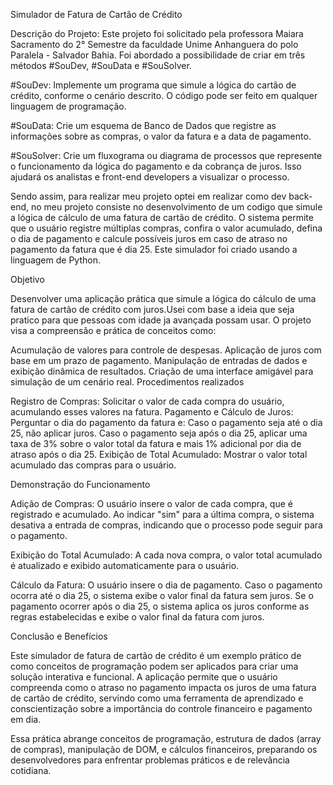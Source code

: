 Simulador de Fatura de Cartão de Crédito

Descrição do Projeto: Este projeto foi solicitado pela professora Maiara Sacramento do 2° Semestre da faculdade Unime Anhanguera do polo Paralela - Salvador Bahia. Foi abordado a possibilidade de criar em três métodos #SouDev, #SouData e #SouSolver.

#SouDev: Implemente um programa que simule a lógica do cartão de crédito, conforme o cenário descrito. O código pode ser feito em qualquer linguagem de programação.

#SouData: Crie um esquema de Banco de Dados que registre as informações sobre as compras, o valor da fatura e a data de pagamento.

#SouSolver: Crie um fluxograma ou diagrama de processos que represente o funcionamento da lógica do pagamento e da cobrança de juros. Isso ajudará os analistas e front-end developers a visualizar o processo.

Sendo assim, para realizar meu projeto optei em realizar como dev back-end, no meu projeto consiste no desenvolvimento de um codigo que simule a lógica de cálculo de uma fatura de cartão de crédito. O sistema permite que o usuário registre múltiplas compras, confira o valor acumulado, defina o dia de pagamento e calcule possíveis juros em caso de atraso no pagamento da fatura que é dia 25. Este simulador foi criado usando a linguagem de Python.

Objetivo

Desenvolver uma aplicação prática que simule a lógica do cálculo de uma fatura de cartão de crédito com juros.Usei com base a ideia que seja pratico para que pessoas com idade ja avançada possam usar. O projeto visa a compreensão e prática de conceitos como:

Acumulação de valores para controle de despesas.
Aplicação de juros com base em um prazo de pagamento.
Manipulação de entradas de dados e exibição dinâmica de resultados.
Criação de uma interface amigável para simulação de um cenário real.
Procedimentos realizados

Registro de Compras: Solicitar o valor de cada compra do usuário, acumulando esses valores na fatura.
Pagamento e Cálculo de Juros: Perguntar o dia do pagamento da fatura e: Caso o pagamento seja até o dia 25, não aplicar juros. Caso o pagamento seja após o dia 25, aplicar uma taxa de 3% sobre o valor total da fatura e mais 1% adicional por dia de atraso após o dia 25.
Exibição de Total Acumulado: Mostrar o valor total acumulado das compras para o usuário.


Demonstração do Funcionamento

Adição de Compras: O usuário insere o valor de cada compra, que é registrado e acumulado. Ao indicar "sim" para a última compra, o sistema desativa a entrada de compras, indicando que o processo pode seguir para o pagamento.

Exibição do Total Acumulado: A cada nova compra, o valor total acumulado é atualizado e exibido automaticamente para o usuário.

Cálculo da Fatura: O usuário insere o dia de pagamento. Caso o pagamento ocorra até o dia 25, o sistema exibe o valor final da fatura sem juros. Se o pagamento ocorrer após o dia 25, o sistema aplica os juros conforme as regras estabelecidas e exibe o valor final da fatura com juros.

Conclusão e Benefícios

Este simulador de fatura de cartão de crédito é um exemplo prático de como conceitos de programação podem ser aplicados para criar uma solução interativa e funcional. A aplicação permite que o usuário compreenda como o atraso no pagamento impacta os juros de uma fatura de cartão de crédito, servindo como uma ferramenta de aprendizado e conscientização sobre a importância do controle financeiro e pagamento em dia.

Essa prática abrange conceitos de programação, estrutura de dados (array de compras), manipulação de DOM, e cálculos financeiros, preparando os desenvolvedores para enfrentar problemas práticos e de relevância cotidiana.
